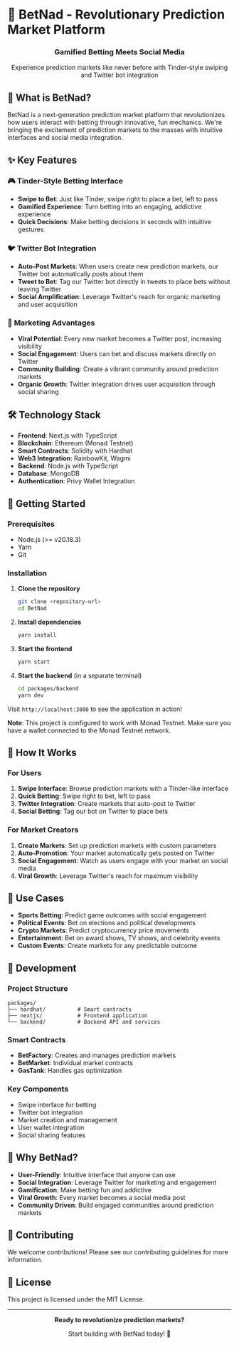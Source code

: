 # 🎯 BetNad - Revolutionary Prediction Market Platform

<div align="center">
  <h3>Gamified Betting Meets Social Media</h3>
  <p>Experience prediction markets like never before with Tinder-style swiping and Twitter bot integration</p>
</div>

## 🚀 What is BetNad?

BetNad is a next-generation prediction market platform that revolutionizes how users interact with betting through innovative, fun mechanics. We're bringing the excitement of prediction markets to the masses with intuitive interfaces and social media integration.

## ✨ Key Features

### 🎮 **Tinder-Style Betting Interface**

- **Swipe to Bet**: Just like Tinder, swipe right to place a bet, left to pass
- **Gamified Experience**: Turn betting into an engaging, addictive experience
- **Quick Decisions**: Make betting decisions in seconds with intuitive gestures

### 🐦 **Twitter Bot Integration**

- **Auto-Post Markets**: When users create new prediction markets, our Twitter bot automatically posts about them
- **Tweet to Bet**: Tag our Twitter bot directly in tweets to place bets without leaving Twitter
- **Social Amplification**: Leverage Twitter's reach for organic marketing and user acquisition

### 🎯 **Marketing Advantages**

- **Viral Potential**: Every new market becomes a Twitter post, increasing visibility
- **Social Engagement**: Users can bet and discuss markets directly on Twitter
- **Community Building**: Create a vibrant community around prediction markets
- **Organic Growth**: Twitter integration drives user acquisition through social sharing

## 🛠 Technology Stack

- **Frontend**: Next.js with TypeScript
- **Blockchain**: Ethereum (Monad Testnet)
- **Smart Contracts**: Solidity with Hardhat
- **Web3 Integration**: RainbowKit, Wagmi
- **Backend**: Node.js with TypeScript
- **Database**: MongoDB
- **Authentication**: Privy Wallet Integration

## 🚀 Getting Started

### Prerequisites

- Node.js (>= v20.18.3)
- Yarn
- Git

### Installation

1. **Clone the repository**

   ```bash
   git clone <repository-url>
   cd BetNad
   ```

2. **Install dependencies**

   ```bash
   yarn install
   ```

3. **Start the frontend**

   ```bash
   yarn start
   ```

4. **Start the backend** (in a separate terminal)
   ```bash
   cd packages/backend
   yarn dev
   ```

Visit `http://localhost:3000` to see the application in action!

**Note**: This project is configured to work with Monad Testnet. Make sure you have a wallet connected to the Monad Testnet network.

## 📱 How It Works

### For Users

1. **Swipe Interface**: Browse prediction markets with a Tinder-like interface
2. **Quick Betting**: Swipe right to bet, left to pass
3. **Twitter Integration**: Create markets that auto-post to Twitter
4. **Social Betting**: Tag our bot on Twitter to place bets

### For Market Creators

1. **Create Markets**: Set up prediction markets with custom parameters
2. **Auto-Promotion**: Your market automatically gets posted on Twitter
3. **Social Engagement**: Watch as users engage with your market on social media
4. **Viral Growth**: Leverage Twitter's reach for maximum visibility

## 🎯 Use Cases

- **Sports Betting**: Predict game outcomes with social engagement
- **Political Events**: Bet on elections and political developments
- **Crypto Markets**: Predict cryptocurrency price movements
- **Entertainment**: Bet on award shows, TV shows, and celebrity events
- **Custom Events**: Create markets for any predictable outcome

## 🔧 Development

### Project Structure

```
packages/
├── hardhat/          # Smart contracts
├── nextjs/           # Frontend application
└── backend/          # Backend API and services
```

### Smart Contracts

- **BetFactory**: Creates and manages prediction markets
- **BetMarket**: Individual market contracts
- **GasTank**: Handles gas optimization

### Key Components

- Swipe interface for betting
- Twitter bot integration
- Market creation and management
- User wallet integration
- Social sharing features

## 🌟 Why BetNad?

- **User-Friendly**: Intuitive interface that anyone can use
- **Social Integration**: Leverage Twitter for marketing and engagement
- **Gamification**: Make betting fun and addictive
- **Viral Growth**: Every market becomes a social media post
- **Community Driven**: Build engaged communities around prediction markets

## 🤝 Contributing

We welcome contributions! Please see our contributing guidelines for more information.

## 📄 License

This project is licensed under the MIT License.

---

<div align="center">
  <p><strong>Ready to revolutionize prediction markets?</strong></p>
  <p>Start building with BetNad today! 🚀</p>
</div>
